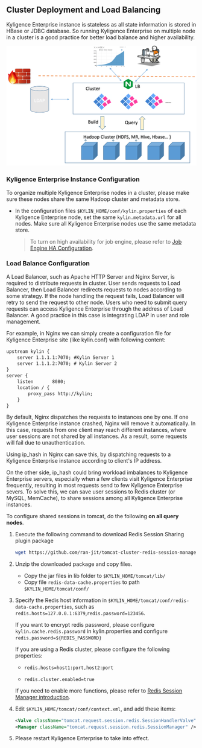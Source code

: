 ## Cluster Deployment and Load Balancing
Kyligence Enterprise instance is stateless as all state information is stored in HBase or JDBC database. So running Kyligence Enterprise on multiple node in a cluster is a good practice for better load balance and higher availability.

![Deployment Architecture](images/cluster.png)

### Kyligence Enterprise Instance Configuration

To organize multiple Kyligence Enterprise nodes in a cluster, please make sure these nodes share the same Hadoop cluster and metadata store.

- In the configuration files `$KYLIN_HOME/conf/kylin.properties` of each Kyligence Enterprise node, set the same `kylin.metadata.url` for all nodes. Make sure all Kyligence Enterprise nodes use the same metadata store.

  > To turn on high availability for job engine, please refer to [Job Engine HA Configuration](ha.en.md).

### Load Balance Configuration

A Load Balancer, such as Apache HTTP Server and Nginx Server, is required to distribute requests in cluster. User sends requests to Load Balancer, then Load Balancer redirects requests to nodes according to some strategy. If the node handling the request fails, Load Balancer will retry to send the request to other node. Users who need to submit query requests can access Kyligence Enterprise through the address of Load Balancer. A good practice in this case is integrating LDAP in user and role management.

For example, in Nginx we can simply create a configuration file for Kyligence Enterprise site (like kylin.conf) with following content:

```shell
upstream kylin {
    server 1.1.1.1:7070; #Kylin Server 1
    server 1.1.1.2:7070; # Kylin Server 2
}
server {
    listen       8080;
    location / {
        proxy_pass http://kylin;
    }
}
```

By default, Nginx dispatches the requests to instances one by one. If one Kyligence Enterprise instance crashed, Nginx will remove it automatically. In this case, requests from one client may reach different instances, where user sessions are not shared by all instances. As a result, some requests will fail due to unauthentication. 

Using ip_hash in Nginx can save this, by dispatching requests to a Kyligence Enterprise instance according to client's IP address.

On the other side, ip_hash could bring workload imbalances to Kyligence Enterprise servers, especially when a few clients visit Kyligence Enterprise frequently, resulting in most requests send to few Kyligence Enterprise severs. To solve this, we can save user sessions to Redis cluster (or MySQL, MemCache), to share sessions among all Kyligence Enterprise instances.

To configure shared sessions in tomcat, do the following **on all query nodes**.

1. Execute the following command to download Redis Session Sharing plugin package

   ```sh
   wget https://github.com/ran-jit/tomcat-cluster-redis-session-manager/releases/download/3.0.4/tomcat-cluster-redis-session-manager.zip
   ```

2. Unzip the downloaded package and copy files.

   - Copy the jar files in lib folder to `$KYLIN_HOME/tomcat/lib/`
   - Copy file `redis-data-cache.properties` to path `$KYLIN_HOME/tomcat/conf/`

3. Specify the Redis host information in `$KYLIN_HOME/tomcat/conf/redis-data-cache.properties`, such as `redis.hosts=127.0.0.1:6379`,`redis.password=123456`.
   
   If you want to encrypt redis password, please configure `kylin.cache.redis.password` in kylin.properties and configure `redis.password=${REDIS_PASSWORD}`
   
   If you are using a Redis cluster, please configure the following properties:

   - `redis.hosts=host1:port,host2:port`

   - `redis.cluster.enabled=true`

   If you need to enable more functions, please refer to [Redis Session Manager introduction](https://github.com/ran-jit/tomcat-cluster-redis-session-manager).

4. Edit `$KYLIN_HOME/tomcat/conf/context.xml`, and add these items:

   ```xml
   <Valve className="tomcat.request.session.redis.SessionHandlerValve" />
   <Manager className="tomcat.request.session.redis.SessionManager" />
   ```

5. Please restart Kyligence Enterprise to take into effect.